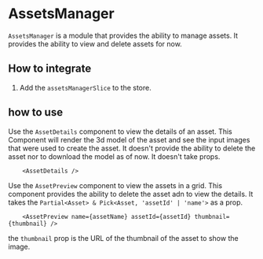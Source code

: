 # AssetsManager

`AssetsManager` is a module that provides the ability to manage assets. It provides the ability to view and delete assets for now.

## How to integrate

1. Add the `assetsManagerSlice` to the store.

## how to use

Use the `AssetDetails` component to view the details of an asset. This Component will render the 3d model of the asset and see the input images that were used to create the asset. It doesn't provide the ability to delete the asset nor to download the model as of now. It doesn't take props.

```tsx
    <AssetDetails />
```

Use the `AssetPreview` component to view the assets in a grid. This component provides the ability to delete the asset adn to view the details. It takes the `Partial<Asset> & Pick<Asset, 'assetId' | 'name'>` as a prop.

```tsx
    <AssetPreview name={assetName} assetId={assetId} thumbnail={thumbnail} />
```

the `thumbnail` prop is the URL of the thumbnail of the asset to show the image.
